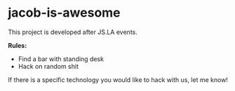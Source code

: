 # jacob-is-awesome

This project is developed after JS.LA events.

**Rules:**

* Find a bar with standing desk
* Hack on random shit


If there is a specific technology you would like to hack with us, let me know!
